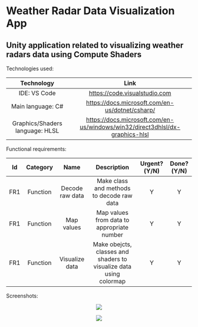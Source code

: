 # Weather Radar Data Visualization App
## Unity application related to visualizing weather radars data using Compute Shaders



Technologies used:

| Technology | Link |
| :---: | :---: |
| IDE: VS Code | https://code.visualstudio.com |
| Main language: C# | https://docs.microsoft.com/en-us/dotnet/csharp/ |
| Graphics/Shaders language: HLSL | https://docs.microsoft.com/en-us/windows/win32/direct3dhlsl/dx-graphics-hlsl |



Functional requirements:

| Id | Category | Name | Description | Urgent?(Y/N) | Done?(Y/N) |
| :---: | :---: | :---: | :---: | :---: | :---: |
| FR1 | Function | Decode raw data | Make class and methods to decode raw data | Y | Y |
| FR1 | Function | Map values | Map values from data to appropriate number | Y | Y |
| FR1 | Function | Visualize data | Make obejcts, classes and shaders to visualize data using colormap | Y | Y |



Screenshots:
<p align="center">
  <kbd>
    <img src="/Assets/Screenshots/0.png?raw=true">
  </kbd>
</p>
<p align="center">
  <kbd>
    <img src="/Assets/Screenshots/1.png?raw=true">
  </kbd>
</p>
